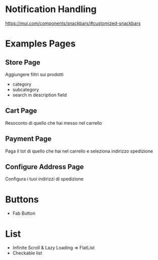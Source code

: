 # Notification Handling

https://mui.com/components/snackbars/#customized-snackbars

# Examples Pages

## Store Page

Aggiungere filtri sui prodotti

- category
- subcategory
- search in description field

## Cart Page

Resoconto di quello che hai messo nel carrello

## Payment Page

Paga il tot di quello che hai nel carrello e seleziona indirizzo spedizione

## Configure Address Page

Configura i tuoi indirizzi di spedizione

# Buttons

- Fab Button

# List

- Infinite Scroll & Lazy Loading => FlatList
- Checkable list
